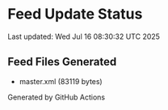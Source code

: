 # Feed Update Status
Last updated: Wed Jul 16 08:30:32 UTC 2025

## Feed Files Generated
- master.xml (83119 bytes)

Generated by GitHub Actions
